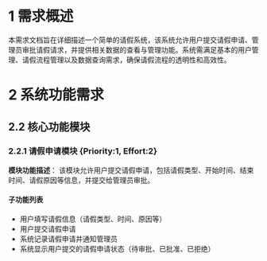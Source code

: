 # 1 需求概述
本需求文档旨在详细描述一个简单的请假系统，该系统允许用户提交请假申请、管理员审批请假请求，并提供相关数据的查看与管理功能。系统需满足基本的用户管理、请假流程管理以及数据查询需求，确保请假流程的透明性和高效性。

# 2 系统功能需求

## 2.2 核心功能模块

### 2.2.1 请假申请模块 {Priority:1, Effort:2}
**模块功能描述**：
该模块允许用户提交请假申请，包括请假类型、开始时间、结束时间、请假原因等信息，并提交给管理员审批。

#### 子功能列表
- 用户填写请假信息（请假类型、时间、原因等）
- 用户提交请假申请
- 系统记录请假申请并通知管理员
- 系统显示用户提交的请假申请状态（待审批、已批准、已拒绝）

